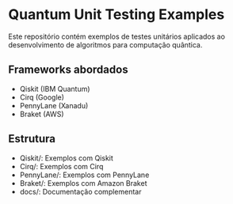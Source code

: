 
# Quantum Unit Testing Examples

Este repositório contém exemplos de testes unitários aplicados ao desenvolvimento de algoritmos para computação quântica.

## Frameworks abordados
- Qiskit (IBM Quantum)
- Cirq (Google)
- PennyLane (Xanadu)
- Braket (AWS)

## Estrutura
- Qiskit/: Exemplos com Qiskit
- Cirq/: Exemplos com Cirq
- PennyLane/: Exemplos com PennyLane
- Braket/: Exemplos com Amazon Braket
- docs/: Documentação complementar


